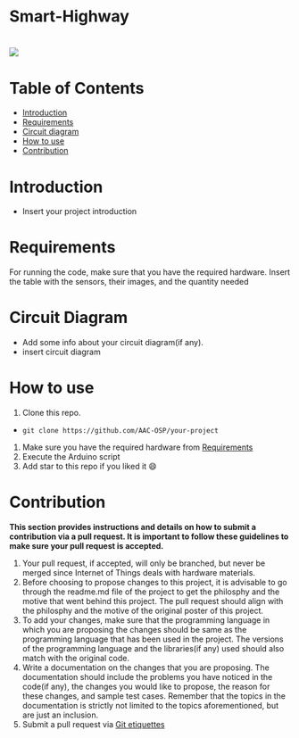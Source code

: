 # Smart-Highway
<h1 align="centre">
   <img src="image link for your project">
</h1>

# Table of Contents
- [Introduction](#introduction) <br>
- [Requirements](#requirements) <br>
- [Circuit diagram](#circuit-diagram) <br>
- [How to use](#how-to-use) <br>
- [Contribution](#contribution)

# Introduction
-	Insert your project introduction

# Requirements
For running the code, make sure that you have the required hardware. 
Insert the table with the sensors, their images, and the quantity needed

# Circuit Diagram
- Add some info about your circuit diagram(if any).
- insert circuit diagram

# How to use
1. Clone this repo. <br>
-  ```terminal
   git clone https://github.com/AAC-OSP/your-project
   ```
1. Make sure you have the required hardware from [Requirements](#requirements) <br>
1. Execute the Arduino script <br>
1. Add star to this repo if you liked it 😄
   
# Contribution 
**This section provides instructions and details on how to submit a contribution via a pull request. It is important to follow these guidelines to make sure your pull request is accepted.**
1. Your pull request, if accepted, will only be branched, but never be merged since Internet of Things deals with hardware materials.
2. Before choosing to propose changes to this project, it is advisable to go through the readme.md file of the project to get the philosphy and the motive that went behind this project. The pull request should align with the philosphy and the motive of the original poster of this project.
3. To add your changes, make sure that the programming language in which you are proposing the changes should be same as the programming language that has been used in the project. The versions of the programming language and the libraries(if any) used should also match with the original code.
4. Write a documentation on the changes that you are proposing. The documentation should include the problems you have noticed in the code(if any), the changes you would like to propose, the reason for these changes, and sample test cases. Remember that the topics in the documentation is strictly not limited to the topics aforementioned, but are just an inclusion.
5. Submit a pull request via [Git etiquettes](https://gist.github.com/mikepea/863f63d6e37281e329f8) 



     

